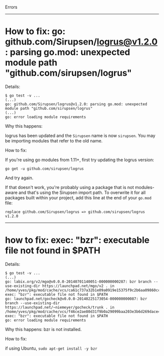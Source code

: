 Errors

---

How to fix: go: github.com/Sirupsen/logrus@v1.2.0: parsing go.mod: unexpected module path "github.com/sirupsen/logrus"
===

Details:

```
$ go test -v ...
(...)
go: github.com/Sirupsen/logrus@v1.2.0: parsing go.mod: unexpected module path "github.com/sirupsen/logrus"
(...)
go: error loading module requirements
```

Why this happens:

logrus has been updated and the `Sirupsen` name is now `sirupsen`. You may be importing modules that refer to the old name.

How to fix:

If you're using go modules from 1.11+, first try updating the logrus version:

```
go get -u github.com/sirupsen/logrus
```

And try again.

If that doesn't work, you're probably using a package that is not modules-aware and that's using the Sirupsen import path. To overwrite it for all packages built within your project, add this line at the end of your `go.mod` file:

```
replace github.com/Sirupsen/logrus => github.com/sirupsen/logrus v1.2.0
```

---

how to fix: exec: "bzr": executable file not found in $PATH
===

Details:

```
$ go test -v ...
(...)
go: labix.org/v2/mgo@v0.0.0-20140701140051-000000000287: bzr branch --use-existing-dir https://launchpad.net/mgo/v2 . in /home/yves/pkg/mod/cache/vcs/ca61c737a32b1e09a0919e15375f9c2b6aa09860cc097f1333b3c3d29e040ea8: exec: "bzr": executable file not found in $PATH
go: launchpad.net/gocheck@v0.0.0-20140225173054-000000000087: bzr branch --use-existing-dir https://launchpad.net/~niemeyer/gocheck/trunk . in /home/yves/pkg/mod/cache/vcs/f46ce2ae80d31f9b0a29099baa203e3b6d269dace4e5357a2cf74bd109e13339: exec: "bzr": executable file not found in $PATH
go: error loading module requirements
```

Why this happens: bzr is not installed.

How to fix:

if using Ubuntu, `sudo apt-get install -y bzr`
